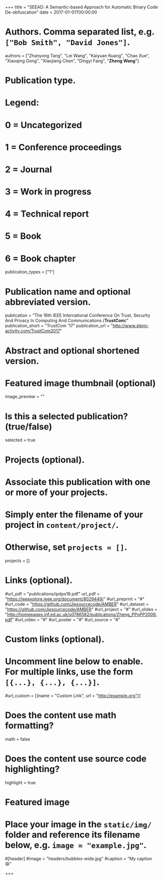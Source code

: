 +++
title = "SEEAD: A Semantic-based Approach for Automatic Binary Code De-obfuscation"
date = 2017-01-01T00:00:00

# Authors. Comma separated list, e.g. `["Bob Smith", "David Jones"]`.
authors = ["Zhanyong Tang", "Lei Wang", "Kaiyuan Kuang", "Chao Xue", "Xiaoqing Gong", "Xiaojiang Chen", "Dingyi Fang", "**Zheng Wang**"]

# Publication type.
# Legend:
# 0 = Uncategorized
# 1 = Conference proceedings
# 2 = Journal
# 3 = Work in progress
# 4 = Technical report
# 5 = Book
# 6 = Book chapter
publication_types = ["1"]

# Publication name and optional abbreviated version.
publication = "The 16th IEEE International Conference On Trust, Security And Privacy In Computing And Communications (**TrustCom**)"
publication_short = "TrustCom '17"
publication_url = "http://www.stprp-activity.com/TrustCom2017"

# Abstract and optional shortened version.

# Featured image thumbnail (optional)
image_preview = ""

# Is this a selected publication? (true/false)
selected = true 

# Projects (optional).
#   Associate this publication with one or more of your projects.
#   Simply enter the filename of your project in `content/project/`.
#   Otherwise, set `projects = []`.
projects = []

# Links (optional).
#url_pdf = "publications/ipdps18.pdf"
url_pdf = "https://ieeexplore.ieee.org/document/8029449/"
#url_preprint = "#"
#url_code = "https://github.com/Jiesourcecode/AMBER"
#url_dataset = "https://github.com/Jiesourcecode/AMBER"
#url_project = "#"
#url_slides = "http://homepages.inf.ed.ac.uk/s0786582/publications/Zheng_PPoPP2009.pdf"
#url_video = "#"
#url_poster = "#"
#url_source = "#"

# Custom links (optional).
#   Uncomment line below to enable. For multiple links, use the form `[{...}, {...}, {...}]`.
#url_custom = [{name = "Custom Link", url = "http://example.org"}]

# Does the content use math formatting?
math = false

# Does the content use source code highlighting?
highlight = true

# Featured image
# Place your image in the `static/img/` folder and reference its filename below, e.g. `image = "example.jpg"`.
#[header]
#image = "headers/bubbles-wide.jpg"
#caption = "My caption :smile:"

+++

